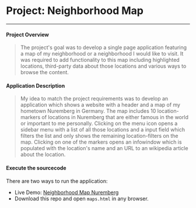 # Project: Neighborhood Map
***
#### Project Overview

>The project's goal was to develop a single page application featuring a map of my neighborhood or a neighborhood I would like to visit. It was required to add functionality to this map including highlighted locations, third-party data about those locations and various ways to browse the content.

#### Application Description
>My idea to match the project requirements was to develop an application which shows a website with a header and a map of my hometown Nuremberg in Germany. The map includes 10 location-markers of locations in Nuremberg that are either famous in the world or important to me personally. Clicking on the menu icon opens a sidebar menu with a list of all those locations and a input field which filters the list and only shows the remaining location-filters on the map. Clicking on one of the markers opens an infowindow which is populated with the location's name and an URL to an wikipedia article about the location.


#### Execute the sourcecode
There are two ways to run the application:

* Live Demo: [Neighborhood Map Nuremberg](http://htmlpreview.github.io/?https://github.com/DomiWest/neighborhood-map/blob/master/maps.html)    
* Download this repo and open `maps.html` in any browser.
